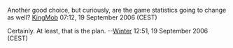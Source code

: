 Another good choice, but curiously, are the game statistics going to
change as well? [KingMob](User:KingMob "wikilink") 07:12, 19 September
2006 (CEST)


Certainly. At least, that is the plan.
--[Winter](User:Winter "wikilink") 12:51, 19 September 2006 (CEST)